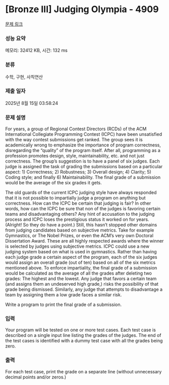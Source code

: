 # [Bronze III] Judging Olympia - 4909 

[문제 링크](https://www.acmicpc.net/problem/4909) 

### 성능 요약

메모리: 32412 KB, 시간: 132 ms

### 분류

수학, 구현, 사칙연산

### 제출 일자

2025년 8월 15일 03:58:24

### 문제 설명

<p>For years, a group of Regional Contest Directors (RCDs) of the ACM International Collegiate Programming Contest (ICPC) have been unsatisfied with the way contest submissions get ranked. The group sees it is academically wrong to emphasize the importance of program correctness, disregarding the “quality” of the program itself. After all, programming as a profession promotes design, style, maintainability, etc. and not just correctness. The group’s suggestion is to have a panel of six judges. Each judge is assigned the task of grading the submissions based on a particular aspect: 1) Correctness; 2) Robustness; 3) Overall design; 4) Clarity; 5) Coding style; and finally 6) Maintainability. The final grade of a submission would be the average of the six grades it gets.</p>

<p>The old guards of the current ICPC judging style have always responded that it is not possible to impartially judge a program on anything but correctness. How can the ICPC be certain that judging is fair? In other words, how can the ICPC be sure that non of the judges is favoring certain teams and disadvantaging others? Any hint of accusation to the judging process and ICPC loses the prestigious status it worked on for years. (Alright! So they do have a point.) Still, this hasn’t stopped other domains from judging candidates based on subjective metrics. Take for example Gymnastics, or The Nobel Prizes, or even the ACM’s very own Doctoral Dissertation Award. These are all highly respected awards where the winner is selected by judges using subjective metrics. ICPC could use a new judging system based on what is used in gymnastics. Rather than having each judge grade a certain aspect of the program, each of the six judges would assign an overall grade (out of ten) based on all of the six metrics mentioned above. To enforce impartiality, the final grade of a submission would be calculated as the average of all the grades after deleting two grades: The highest and the lowest. Any judge that favors a certain team (and assigns them an undeserved high grade,) risks the possibility of that grade being dismissed. Similarly, any judge that attempts to disadvantage a team by assigning them a low grade faces a similar risk.</p>

<p>Write a program to print the final grade of a submission.</p>

### 입력 

 <p>Your program will be tested on one or more test cases. Each test case is described on a single input line listing the grades of the judges. The end of the test cases is identified with a dummy test case with all the grades being zero.</p>

### 출력 

 <p>For each test case, print the grade on a separate line (without unnecessary decimal points and/or zeros.)</p>

<p> </p>

